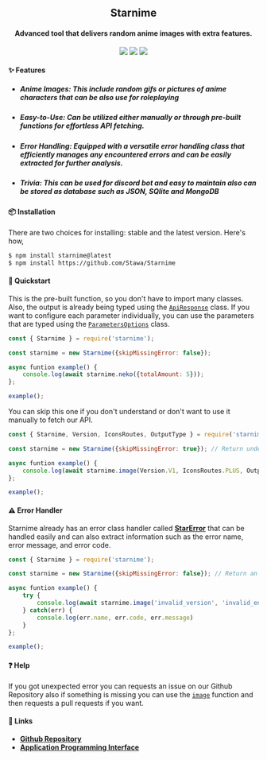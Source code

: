 <h2 align="center">
    Starnime
</h2>

<h4 align="center">
    Advanced tool that delivers random anime images with extra features.
</h4>

<p align="center">
    <a href="https://codeclimate.com/github/Stawa/Starnime/maintainability"><img src="https://api.codeclimate.com/v1/badges/31c5c495e872602c3ee5/maintainability" /></a>
    <a href="https://starnime.vercel.app/"><img src="https://img.shields.io/website?down_color=critical&down_message=offline&style=flat-square&up_color=blue&up_message=online&url=https%3A%2F%2Fstarnime.vercel.app%2F"><a>
    <a href="https://github.com/Stawa/Starnime"><img src="https://img.shields.io/github/package-json/v/Stawa/Starnime/main?style=flat-square"></a>
</p>

<h4> <span class="emoji">✨</span> Features </h4>

<ul>
    <li><h5>Anime Images: This include random gifs or pictures of anime characters that can be also use for roleplaying</h5></li>
    <li><h5>Easy-to-Use: Can be utilized either manually or through pre-built functions for effortless API fetching.</h5></li>
    <li><h5>Error Handling: Equipped with a versatile error handling class that efficiently manages any encountered errors and can be easily extracted for further analysis.</h5></li>
    <li><h5>Trivia: This can be used for discord bot and easy to maintain also can be stored as database such as JSON, SQlite and MongoDB</h5></li>
</ul>

<h4> <span class="emoji">📦</span> Installation </h4>

<p> There are two choices for installing: stable and the latest version. Here's how, </p>

```bash
$ npm install starnime@latest
$ npm install https://github.com/Stawa/Starnime
```

<h4> <span class="emoji"> 🚀 </span> Quickstart </h4>

This is the pre-built function, so you don't have to import many classes. Also, the output is already being typed using the [`ApiResponse`](https://github.com/Stawa/Starnime/blob/main/lib/index.js#L34) class. If you want to configure each parameter individually, you can use the parameters that are typed using the [`ParametersOptions`](https://github.com/Stawa/Starnime/blob/main/lib/index.js#L104) class.

```js
const { Starnime } = require('starnime');

const starnime = new Starnime({skipMissingError: false});

async funtion example() {
    console.log(await starnime.neko({totalAmount: 5}));
};

example();
```

<p> You can skip this one if you don't understand or don't want to use it manually to fetch our API. </p>

```js
const { Starnime, Version, IconsRoutes, OutputType } = require('starnime');

const starnime = new Starnime({skipMissingError: true}); // Return undefined instead of error if there's an error.

async funtion example() {
    console.log(await starnime.image(Version.V1, IconsRoutes.PLUS, OutputType.RANDOM, 2));
};

example();
```

<h4> <span class="emoji"> ⚠️ </span> Error Handler </h4>

<p> Starnime already has an error class handler called <a href="https://github.com/Stawa/Starnime/blob/main/lib/index.js#L13"><b>StarError</b></a> that can be handled easily and can also extract information such as the error name, error message, and error code. </p>

```js
const { Starnime } = require('starnime');

const starnime = new Starnime({skipMissingError: false}); // Return an error instead of undefined if there's an error.

async funtion example() {
    try {
        console.log(await starnime.image('invalid_version', 'invalid_endpoint', 'invalid_type', 'invalid_total'));
    } catch(err) {
        console.log(err.name, err.code, err.message)
    }
};

example();
```

<h4> <span class="emoji"> ❓ </span> Help </h4>

If you got unexpected error you can requests an issue on our Github Repository also if something is missing you can use the [`image`](https://github.com/Stawa/Starnime/blob/main/lib/index.js#L228) function and then requests a pull requests if you want.

<h4> <span class="emoji">🔗</span> Links </h4>

- **[Github Repository](https://github.com/Stawa/Starnime)**
- **[Application Programming Interface](https://starnime.vercel.app/)**
